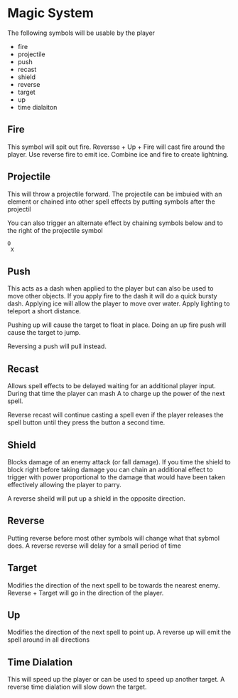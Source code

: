 
# Magic System

The following symbols will be usable by the player 

* fire
* projectile
* push
* recast
* shield
* reverse
* target
* up
* time dialaiton

## Fire

This symbol will spit out fire. Reversse + Up + Fire will cast fire around the player. Use reverse fire to emit ice. Combine ice and fire to create lightning.

## Projectile

This will throw a projectile forward. The projectile can be imbuied with an element or chained into other spell effects by putting symbols after the projectil

You can also trigger an alternate effect by chaining symbols below and to the right of the projectile symbol

```
O
 X
```

## Push

This acts as a dash when applied to the player but can also be used to move other objects. If you apply fire to the dash it will do a quick bursty dash. Applying ice will allow the player to move over water. Apply lighting to teleport a short distance.

Pushing up will cause the target to float in place. Doing an up fire push will cause the target to jump.

Reversing a push will pull instead.

## Recast

Allows spell effects to be delayed waiting for an additional player input. During that time the player can mash A to charge up the power of the next spell.

Reverse recast will continue casting a spell even if the player releases the spell button until they press the button a second time.

## Shield

Blocks damage of an enemy attack (or fall damage). If you time the shield to block right before taking damage you can chain an additional effect to trigger with power proportional to the damage that would have been taken effectively allowing the player to parry.

A reverse sheild will put up a shield in the opposite direction.

## Reverse

Putting reverse before most other symbols will change what that sybmol does. A reverse reverse will delay for a small period of time

## Target

Modifies the direction of the next spell to be towards the nearest enemy. Reverse + Target will go in the direction of the player.

## Up

Modifies the direction of the next spell to point up. A reverse up will emit the spell around in all directions

## Time Dialation

This will speed up the player or can be used to speed up another target. A reverse time dialation will slow down the target.